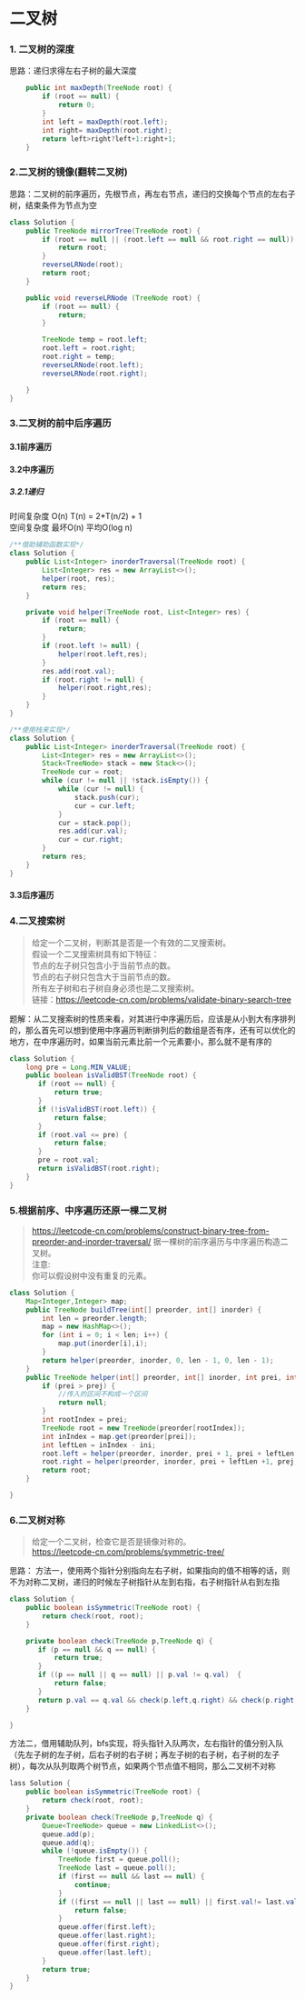# 二叉树

### 1. 二叉树的深度
思路：递归求得左右子树的最大深度
```java 
    public int maxDepth(TreeNode root) {
        if (root == null) {
            return 0;
        }
        int left = maxDepth(root.left);
        int right= maxDepth(root.right);
        return left>right?left+1:right+1;
    }
```
### 2.二叉树的镜像(翻转二叉树)
思路：二叉树的前序遍历，先根节点，再左右节点，递归的交换每个节点的左右子树，结束条件为节点为空
```java
class Solution {
    public TreeNode mirrorTree(TreeNode root) {
        if (root == null || (root.left == null && root.right == null)) {
            return root;
        }
        reverseLRNode(root);
        return root;
    }

    public void reverseLRNode (TreeNode root) {
        if (root == null) {
            return;
        }

        TreeNode temp = root.left;
        root.left = root.right;
        root.right = temp;
        reverseLRNode(root.left);
        reverseLRNode(root.right);

    }
}
```

### 3.二叉树的前中后序遍历
#### 3.1前序遍历
#### 3.2中序遍历
##### 3.2.1递归
时间复杂度 O(n) T(n) = 2*T(n/2) + 1  
空间复杂度 最坏O(n) 平均O(log n)
```java
/**借助辅助函数实现*/
class Solution {
    public List<Integer> inorderTraversal(TreeNode root) {
        List<Integer> res = new ArrayList<>();
        helper(root, res);
        return res;
    }

    private void helper(TreeNode root, List<Integer> res) {
        if (root == null) {
            return;
        }
        if (root.left != null) {
            helper(root.left,res);
        }
        res.add(root.val);
        if (root.right != null) {
            helper(root.right,res);
        }
    }
}
```
```java
/**使用栈来实现*/
class Solution {
    public List<Integer> inorderTraversal(TreeNode root) {
        List<Integer> res = new ArrayList<>();
        Stack<TreeNode> stack = new Stack<>();
        TreeNode cur = root;
        while (cur != null || !stack.isEmpty()) {
            while (cur != null) {
                stack.push(cur);
                cur = cur.left;
            }
            cur = stack.pop();
            res.add(cur.val);
            cur = cur.right;
        }
        return res;
    }
}
```
#### 3.3后序遍历

### 4.二叉搜索树
>给定一个二叉树，判断其是否是一个有效的二叉搜索树。  
假设一个二叉搜索树具有如下特征：  
节点的左子树只包含小于当前节点的数。  
节点的右子树只包含大于当前节点的数。  
所有左子树和右子树自身必须也是二叉搜索树。    
链接：https://leetcode-cn.com/problems/validate-binary-search-tree

题解：从二叉搜索树的性质来看，对其进行中序遍历后，应该是从小到大有序排列的，那么首先可以想到使用中序遍历判断排列后的数组是否有序，还有可以优化的地方，在中序遍历时，如果当前元素比前一个元素要小，那么就不是有序的
```java
class Solution {
    long pre = Long.MIN_VALUE;
    public boolean isValidBST(TreeNode root) {
       if (root == null) {
           return true;
       }
       if (!isValidBST(root.left)) {
           return false;
       }
       if (root.val <= pre) {
           return false;
       }
       pre = root.val;
       return isValidBST(root.right);
    }
}
```


### 5.根据前序、中序遍历还原一棵二叉树
>https://leetcode-cn.com/problems/construct-binary-tree-from-preorder-and-inorder-traversal/
据一棵树的前序遍历与中序遍历构造二叉树。  
注意:  
你可以假设树中没有重复的元素。  
```java
class Solution {
    Map<Integer,Integer> map;
    public TreeNode buildTree(int[] preorder, int[] inorder) {
        int len = preorder.length;
        map = new HashMap<>();
        for (int i = 0; i < len; i++) {
            map.put(inorder[i],i);
        }
        return helper(preorder, inorder, 0, len - 1, 0, len - 1);
    }
    public TreeNode helper(int[] preorder, int[] inorder, int prei, int prej, int ini, int inj) {
        if (prei > prej) {
            //传入的区间不构成一个区间
            return null;
        }
        int rootIndex = prei;
        TreeNode root = new TreeNode(preorder[rootIndex]);
        int inIndex = map.get(preorder[prei]);
        int leftLen = inIndex - ini;
        root.left = helper(preorder, inorder, prei + 1, prei + leftLen , ini, inIndex - 1);
        root.right = helper(preorder, inorder, prei + leftLen +1, prej, inIndex + 1, inj);
        return root;
    }

}
```

### 6.二叉树对称
>给定一个二叉树，检查它是否是镜像对称的。  
https://leetcode-cn.com/problems/symmetric-tree/  

思路：
方法一，使用两个指针分别指向左右子树，如果指向的值不相等的话，则不为对称二叉树，递归的时候左子树指针从左到右指，右子树指针从右到左指
```java
class Solution {
    public boolean isSymmetric(TreeNode root) {
        return check(root, root);
    }

    private boolean check(TreeNode p,TreeNode q) {
       if (p == null && q == null) {
           return true;
       }
       if ((p == null || q == null) || p.val != q.val)  {
           return false;
       }
       return p.val == q.val && check(p.left,q.right) && check(p.right,q.left);
    }

}
```
方法二，借用辅助队列，bfs实现，将头指针入队两次，左右指针的值分别入队（先左子树的左子树，后右子树的右子树；再左子树的右子树，右子树的左子树），每次从队列取两个树节点，如果两个节点值不相同，那么二叉树不对称
```java
lass Solution {
    public boolean isSymmetric(TreeNode root) {
        return check(root, root);
    }
    private boolean check(TreeNode p,TreeNode q) {
        Queue<TreeNode> queue = new LinkedList<>();
        queue.add(p);
        queue.add(q);
        while (!queue.isEmpty()) {
            TreeNode first = queue.poll();
            TreeNode last = queue.poll();
            if (first == null && last == null) {
                continue;
            }
            if ((first == null || last == null) || first.val!= last.val) {
                return false;
            }
            queue.offer(first.left);
            queue.offer(last.right);
            queue.offer(first.right);
            queue.offer(last.left);
        }
        return true;
    }
}
```

